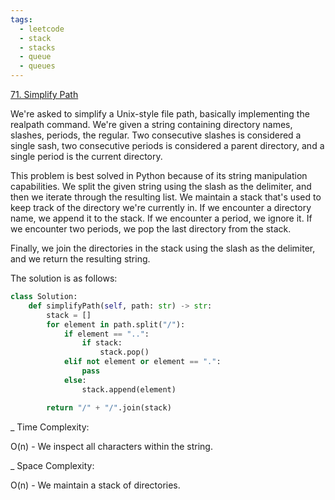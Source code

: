 ```yaml
---
tags:
  - leetcode
  - stack
  - stacks
  - queue
  - queues
---
```


<a href="https://leetcode.com/problems/simplify-path/">71. Simplify Path</a>

We're asked to simplify a Unix-style file path, basically implementing the
realpath command. We're given a string containing directory names, slashes,
periods, the regular. Two consecutive slashes is considered a single sash, two
consecutive periods is considered a parent directory, and a single period is the
current directory.

This problem is best solved in Python because of its string manipulation
capabilities. We split the given string using the slash as the delimiter, and
then we iterate through the resulting list. We maintain a stack that's used to
keep track of the directory we're currently in. If we encounter a directory
name, we append it to the stack. If we encounter a period, we ignore it. If we
encounter two periods, we pop the last directory from the stack.

Finally, we join the directories in the stack using the slash as the delimiter,
and we return the resulting string.

The solution is as follows:

```python
class Solution:
    def simplifyPath(self, path: str) -> str:
        stack = []
        for element in path.split("/"):
            if element == "..":
                if stack:
                    stack.pop()
            elif not element or element == ".":
                pass
            else:
                stack.append(element)

        return "/" + "/".join(stack)
```

\_ Time Complexity:

O(n) - We inspect all characters within the string.

\_ Space Complexity:

O(n) - We maintain a stack of directories.

